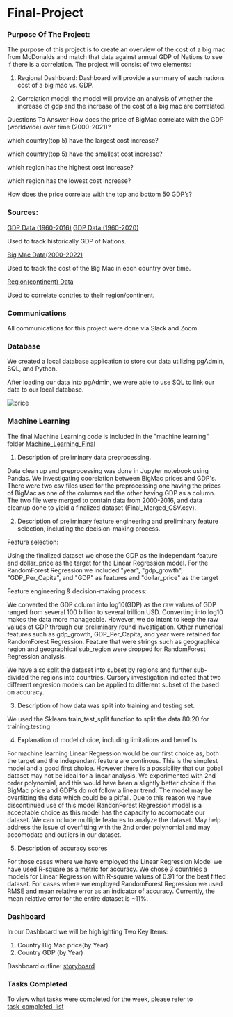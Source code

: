 # Final-Project

### Purpose Of The Project:
The purpose of this project is to create an overview of the cost of a big mac from McDonalds and match that data against annual GDP of Nations to see if there is a correlation. The project will consist of two elements:

1. Regional Dashboard: Dashboard will provide a summary of each nations cost of a big mac vs. GDP.

2. Correlation model: the model will provide an analysis of whether the increase of gdp and the increase of the cost of a big mac are correlated.

Questions To Answer
How does the price of BigMac correlate with the GDP (worldwide) over time (2000-2021)?

which country(top 5) have the largest cost increase?

which country(top 5) have the smallest cost increase?

which region has the highest cost increase? 

which region has the lowest cost increase? 

How does the price correlate with the top and bottom 50 GDP’s?

### Sources:
[GDP Data (1960-2016)](https://www.kaggle.com/datasets/jonscheaffer/worldwide-gdp-history-19602016)
[GDP Data (1960-2020)](https://data.worldbank.org/indicator/NY.GDP.MKTP.CD)

Used to track historically GDP of Nations.

[Big Mac Data(2000-2022)](https://www.kaggle.com/datasets/vittoriogiatti/bigmacprice?select=BigmacPrice.csv)

Used to track the cost of the Big Mac in each country over time.

[Region(continent) Data](https://www.kaggle.com/datasets/andradaolteanu/country-mapping-iso-continent-region)

Used to correlate contries to their region/continent.

### Communications
All communications for this project were done via Slack and Zoom.

### Database
We created a local database application to store our data utilizing pgAdmin, SQL, and Python.

After loading our data into pgAdmin, we were able to use SQL to link our data to our local database.

![price](https://user-images.githubusercontent.com/107373721/200097569-1b15c384-9c29-4f5b-82f1-2727b16f0b56.png)


### Machine Learning
The final Machine Learning code is included in the "machine learning" folder
[Machine_Learning_Final](https://github.com/bolwerk-b/Final-Project/blob/digamber-code/machine%20learning/Machine_Learning_models-final.ipynb)



1. Description of preliminary data preprocessing.

Data clean up and preprocessing was done in Jupyter notebook using Pandas. We investigating coorelation between BigMac prices and GDP's. There were two csv files used for the preprocessing one having the prices of BigMac as one of the columns and the other having GDP as a column. The two file were merged to contain data from 2000-2016, and data cleanup done to yield a finalized dataset (Final_Merged_CSV.csv).

2. Description of preliminary feature engineering and preliminary feature selection, including the decision-making process.

Feature selection: 

Using the finalized dataset we chose the GDP as the independant feature and dollar_price as the target for the Linear Regression model. For the RandomForest Regression we included "year", "gdp_growth", "GDP_Per_Capita", and "GDP" as features and "dollar_price" as the target 

Feature engineering & decision-making process: 

We converted the GDP column into log10(GDP) as the raw values of GDP ranged from several 100 billion to several trillion USD. Converting into log10 makes the data more manageable. However, we do intent to keep the raw values of GDP through our preliminary round investigation. Other numerical features such as gdp_growth, GDP_Per_Capita, and year were retained for RandomForest Regression. Feature that were strings such as geographical region and geographical sub_region were dropped for RandomForest Regression analysis.

We have also split the dataset into subset by regions and further sub-divided the regions into countries. Cursory investigation indicated that two different regresion models can be applied to different subset of the  based on accuracy. 

3. Description of how data was split into training and testing set. 

We used the Sklearn train_test_split function to split the data 80:20 for training:testing

4. Explanation of model choice, including limitations and benefits

For machine learning Linear Regression would be our first choice as, both the target and the independant feature are continous. This is the simplest model and a good first choice. However there is a possibility that our gobal dataset may not be ideal for a linear analysis.
We experimented with 2nd order polynomial, and this would have been a slightly better choice if the BigMac price and GDP's do not follow a linear trend. The model may be overfitting the data which could be a pitfall. Due to this reason we have discontinued use of this model 
RandonForest Regression model is a acceptable choice as this model has the capacity to accomodate our dataset. We can include multiple features to analyze the dataset. May help address the issue of overfitting with the 2nd order polynomial and may accomodate and outliers in our dataset.  

5. Description of accuracy scores

For those cases where we have employed the Linear Regression Model we have used R-square as a metric for accuracy. We chose 3 countries a models for Linear Regression with R-square values of 0.91 for the best fitted dataset.
For cases where we employed RandomForest Regression we used RMSE and mean relative error as an indicator of accuracy. Currently, the mean relative error for the entire dataset is ~11%. 


### Dashboard

In our Dashboard we will be highlighting Two Key Items:
1. Country Big Mac price(by Year)
2. Country GDP (by Year)

Dashboard outline: [storyboard](https://docs.google.com/presentation/d/1OWhGaB8OzmPcQ8QowJzmXAlEXA2OyeFz4E1aONp65aU/edit?usp=sharing)

### Tasks Completed
To view what tasks were completed for the week, please refer to [task_completed_list](task_completed_list.docx)

